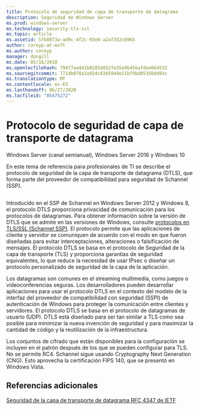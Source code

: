 ```yaml
---
title: Protocolo de seguridad de capa de transporte de datagrama
description: Seguridad de Windows Server
ms.prod: windows-server
ms.technology: security-tls-ssl
ms.topic: article
ms.assetid: 57b8873a-ad9c-4f2c-93e0-a2af352c6965
author: coreyp-at-msft
ms.author: coreyp
manager: dongill
ms.date: 05/16/2018
ms.openlocfilehash: 79477aa441b82854852fe35a9b45bafdee664532
ms.sourcegitcommit: 771db070a3a924c8265944e21bf9bd85350dd93c
ms.translationtype: MT
ms.contentlocale: es-ES
ms.lasthandoff: 06/27/2020
ms.locfileid: "85475272"
---
```

# <a name="datagram-transport-layer-security-protocol"></a>Protocolo de seguridad de capa de transporte de datagrama

Windows Server (canal semianual), Windows Server 2016 y Windows 10

En este tema de referencia para profesionales de TI se describe el protocolo de seguridad de la capa de transporte de datagrama (DTLS), que forma parte del proveedor de compatibilidad para seguridad de Schannel (SSP).

## <a name="BKMK_DTLS"></a>
Introducido en el SSP de Schannel en Windows Server 2012 y Windows 8, el protocolo DTLS proporciona privacidad de comunicación para los protocolos de datagramas. Para obtener información sobre la versión de DTLS que se admite en las versiones de Windows, consulte [protocolos en TLS/SSL (Schannel SSP)](https://msdn.microsoft.com/library/windows/desktop/mt808159(v=vs.85).aspx). El protocolo permite que las aplicaciones de cliente y servidor se comuniquen de acuerdo con el modo en que fueron diseñadas para evitar interceptaciones, alteraciones o falsificación de mensajes. El protocolo DTLS se basa en el protocolo de Seguridad de la capa de transporte (TLS) y proporciona garantías de seguridad equivalentes, lo que reduce la necesidad de usar IPsec o diseñar un protocolo personalizado de seguridad de la capa de la aplicación.

Los datagramas son comunes en el streaming multimedia, como juegos o videoconferencias seguras. Los desarrolladores pueden desarrollar aplicaciones para usar el protocolo DTLS en el contexto del modelo de la interfaz del proveedor de compatibilidad con seguridad (SSPI) de autenticación de Windows para proteger la comunicación entre clientes y servidores. El protocolo DTLS se basa en el protocolo de datagramas de usuario (UDP). DTLS está diseñado para ser tan similar a TLS como sea posible para minimizar la nueva invención de seguridad y para maximizar la cantidad de código y la reutilización de la infraestructura.

Los conjuntos de cifrado que están disponibles para la configuración se incluyen en el patrón después de los que se pueden configurar para TLS. No se permite RC4. Schannel sigue usando Cryptography Next Generation (CNG). Esto aprovecha la certificación FIPS 140, que se presentó en Windows Vista.

## <a name="additional-references"></a>Referencias adicionales

[Seguridad de la capa de transporte de datagrama RFC 4347 de IETF](http://tools.ietf.org/html/rfc4347)


